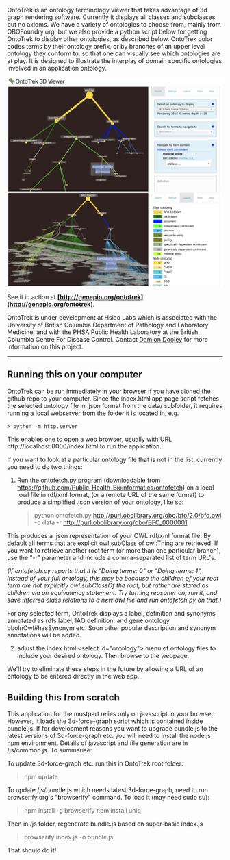 OntoTrek is an ontology terminology viewer that takes advantage of 3d graph rendering software. Currently it displays all classes and subclasses but no axioms. We have a variety of ontologies to choose from, mainly from OBOFoundry.org, but we also provide a python script below for getting OntoTrek to display other ontologies, as described below.  OntoTrek color codes terms by their ontology prefix, or by branches of an upper level ontology they conform to, so that one can visually see which ontologies are at play. It is designed to illustrate the interplay of domain specific ontologies involved in an application ontology.

<img src="docs/images/bfo.png"/>

<img src="docs/images/bfo_eco.png"/>

See it in action at **[http://genepio.org/ontotrek](http://genepio.org/ontotrek)**.

OntoTrek is under development at Hsiao Labs which is associated with the University of British Columbia Department of Pathology and Laboratory Medicine, and with the PHSA Public Health Laboratory at the British Columbia Centre For Disease Control. Contact [Damion Dooley](mailto:damion.dooley@bccdc.ca) for more information on this project.

<hr />

## Running this on your computer

OntoTrek can be run immediately in your browser if you have cloned the github repo to your computer.  Since the index.html app page script fetches the selected ontology file in .json format from the data/ subfolder, it requires running a local webserver from the folder it is located in, e.g. 
    
    > python -m http.server

This enables one to open a web browser, usually with URL http://localhost:8000/index.html to run the application.

If you want to look at a particular ontology file that is not in the list, currently you need to do two things:

1) Run the ontofetch.py program (downloadable from https://github.com/Public-Health-Bioinformatics/ontofetch) on a local .owl file in rdf/xml format, (or a remote URL of the same format) to produce a simplified .json version of your ontology, like so:

    > python ontofetch.py http://purl.obolibrary.org/obo/bfo/2.0/bfo.owl -o data -r http://purl.obolibrary.org/obo/BFO_0000001

This produces a .json representation of your OWL rdf/xml format file.  By default all terms that are explicit owl:subClass of owl:Thing are retrieved.  If you want to retrieve another root term (or more than one particular branch), use the "-r" parameter and include a comma-separated list of term URL's.  

*(If ontofetch.py reports that it is "Doing terms: 0" or "Doing terms: 1", instead of your full ontology, this may be because the children of your root term are not explicitly owl:subClassOf the root, but rather are stated as children via an equivalency statement.  Try turning reasoner on, run it, and save inferred class relations to a new owl file and run ontofetch.py on that.)*

For any selected term, OntoTrek displays a label, definition and synonyms annotated as rdfs:label, IAO definition, and gene ontology oboInOwl#hasSynonym etc. Soon other popular description and synonym annotations will be added.

2) adjust the index.html &lt;select id="ontology"&gt; menu of ontology files to include your desired ontology.  Then browse to the webpage.

We'll try to eliminate these steps in the future by allowing a URL of an ontology to be entered directly in the web app.

## Building this from scratch

This application for the mostpart relies only on javascript in your browser.  However, it loads the 3d-force-graph script which is contained inside bundle.js.  If for development reasons you want to upgrade bundle.js to the latest versions of 3d-force-graph etc. you will need to install the node.js npm environment.  Details of javascript and file generation are in /js/common.js. To summarise:

To update 3d-force-graph etc. run this in OntoTrek root folder:
  
  > npm update 

To update /js/bundle.js which needs latest 3d-force-graph, need to run 
  browserify.org's "browserify" command. To load it (may need sudo su):

  > npm install -g browserify
  > npm install uniq 

Then in /js folder, regenerate bundle.js based on super-basic index.js

  > browserify index.js -o bundle.js

That should do it!
